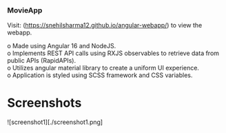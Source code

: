 ### MovieApp

Visit: (<https://snehilsharma12.github.io/angular-webapp/>) to view the webapp. <br>

o Made using Angular 16 and NodeJS. <br>
o Implements REST API calls using RXJS observables to retrieve data from public APIs (RapidAPIs). <br>
o Utilizes angular material library to create a uniform UI experience. <br>
o Application is styled using SCSS framework and CSS variables. <br>

# Screenshots
![screenshot1][./screenshot1.png]
